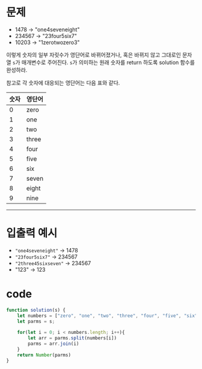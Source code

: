 # 문제

- 1478 → "one4seveneight"
- 234567 → "23four5six7"
- 10203 → "1zerotwozero3"

이렇게 숫자의 일부 자릿수가 영단어로 바뀌어졌거나, 혹은 바뀌지 않고 그대로인 문자열 `s`가 매개변수로 주어진다. `s`가 의미하는 원래 숫자를 return 하도록 solution 함수를 완성하라.

참고로 각 숫자에 대응되는 영단어는 다음 표와 같다.

| 숫자 | 영단어 |
| ---- | ------ |
| 0    | zero   |
| 1    | one    |
| 2    | two    |
| 3    | three  |
| 4    | four   |
| 5    | five   |
| 6    | six    |
| 7    | seven  |
| 8    | eight  |
| 9    | nine   |

---

# 입출력 예시

- `"one4seveneight"` -> 1478
- `"23four5six7"` -> 234567
- `"2three45sixseven"` -> 234567
- "123" -> 123

# code

```javascript
function solution(s) {
    let numbers = ["zero", "one", "two", "three", "four", "five", "six", "seven", "eight", "nine"];
    let parms = s;
    
    for(let i = 0; i < numbers.length; i++){
        let arr = parms.split(numbers[i])
        parms = arr.join(i)
    }
    return Number(parms)
}
```

